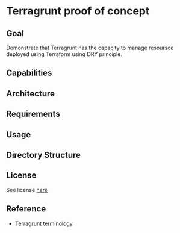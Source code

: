 # Terragrunt proof of concept

## Goal
Demonstrate that Terragrunt has the capacity to manage resoursce deployed using Terraform using DRY principle.

## Capabilities

## Architecture

## Requirements

## Usage

## Directory Structure

## License
See license [here](./LICENSE.md)

## Reference
- [Terragrunt terminology](https://terragrunt.gruntwork.io/docs/getting-started/terminology/)